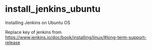 # install_jenkins_ubuntu
Installing Jenkins on Ubuntu OS

Replace key of jenkins from https://www.jenkins.io/doc/book/installing/linux/#long-term-support-release

